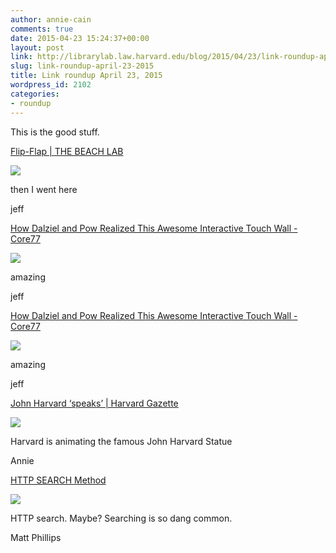 ```yaml
---
author: annie-cain
comments: true
date: 2015-04-23 15:24:37+00:00
layout: post
link: http://librarylab.law.harvard.edu/blog/2015/04/23/link-roundup-april-23-2015/
slug: link-roundup-april-23-2015
title: Link roundup April 23, 2015
wordpress_id: 2102
categories:
- roundup
---
```


This is the good stuff.

[Flip-Flap | THE BEACH LAB](http://beachlab.org/flip-flap/)

[![](http://librarylab.law.harvard.edu/roundup/images/55390eb4e4fa5.png)](http://beachlab.org/flip-flap/)

then I went here

jeff

[How Dalziel and Pow Realized This Awesome Interactive Touch Wall - Core77](http://www.core77.com/posts/35697/How-Dalziel-and-Pow-Realized-This-Awesome-Interactive-Touch-Wall)

[![](http://librarylab.law.harvard.edu/roundup/images/55390e65321a1.png)](http://www.core77.com/posts/35697/How-Dalziel-and-Pow-Realized-This-Awesome-Interactive-Touch-Wall)

amazing


jeff

[How Dalziel and Pow Realized This Awesome Interactive Touch Wall - Core77](http://www.core77.com/posts/35697/How-Dalziel-and-Pow-Realized-This-Awesome-Interactive-Touch-Wall)

[![](http://librarylab.law.harvard.edu/roundup/images/55390e5f46d3c.png)](http://www.core77.com/posts/35697/How-Dalziel-and-Pow-Realized-This-Awesome-Interactive-Touch-Wall)

amazing


jeff

[John Harvard ‘speaks’ | Harvard Gazette](http://news.harvard.edu/gazette/story/2015/04/john-harvard-speaks/)

[![](http://librarylab.law.harvard.edu/roundup/images/55364c3572488.png)](http://news.harvard.edu/gazette/story/2015/04/john-harvard-speaks/)

Harvard is animating the famous John Harvard Statue

Annie

[HTTP SEARCH Method](http://www.ietf.org/id/draft-snell-search-method-00.txt)

[![](http://librarylab.law.harvard.edu/roundup/images/55315e8607ba5.png)](http://www.ietf.org/id/draft-snell-search-method-00.txt)

HTTP search. Maybe? Searching is so dang common.

Matt Phillips
